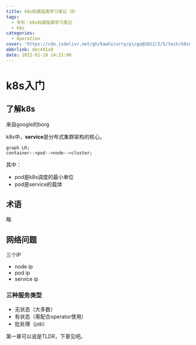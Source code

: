 ```yaml
---
title: k8s权威指南学习笔记（0）
tags:
  - 专栏：k8s权威指南学习笔记
  - k8s
categories:
  - Operation
cover: 'https://cdn.jsdelivr.net/gh/kawhicurry/picgo@2022/2/5/tech/k8s0.png'
abbrlink: dec441a9
date: 2022-01-18 14:21:00
---
```


# k8s入门

## 了解k8s

来自google的borg

k8s中，**service**是分布式集群架构的核心。

```mermaid
graph LR;
container-->pod-->node-->cluster;
```

其中：

- pod是k8s调度的最小单位
- pod是service的载体

## 术语

略

## 网络问题

三个IP

- node ip
- pod ip
- service ip

### 三种服务类型

- 无状态（大多数）
- 有状态（需配合operator使用）
- 批处理（job）



第一章可以说是TLDR，下章见吧。
